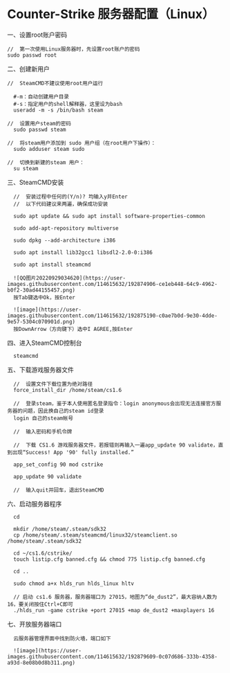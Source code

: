 # Counter-Strike 服务器配置（Linux）
  一、设置root账户密码
  
    //  第一次使用Linux服务器时，先设置root账户的密码
    sudo passwd root
  
  二、创建新用户
  
    //  SteamCMD不建议使用root用户运行
    
      #-m：自动创建用户目录
      #-s：指定用户的shell解释器，这里设为bash
      useradd -m -s /bin/bash steam
      
    //  设置用户steam的密码
      sudo passwd steam
      
    //  将steam用户添加到 sudo 用户组（在root用户下操作）：
      sudo adduser steam sudo
    
    //  切换到新建的steam 用户：
      su steam
      
   三、SteamCMD安装
      
      //  安装过程中任何的(Y/n)? 均输入y并Enter
      //  以下代码建议来两遍，确保成功安装
      
      sudo apt update && sudo apt install software-properties-common
      
      sudo add-apt-repository multiverse
      
      sudo dpkg --add-architecture i386
      
      sudo apt install lib32gcc1 libsdl2-2.0-0:i386
      
      sudo apt install steamcmd

      ![QQ图片20220929034620](https://user-images.githubusercontent.com/114615632/192874906-ce1eb448-64c9-4962-b0f2-30ad44155457.png)
      按Tab键选中Ok，按Enter
      
      ![image](https://user-images.githubusercontent.com/114615632/192875190-c0ae7b0d-9e30-4dde-9e57-5304c070901d.png)
      按DownArrow（方向键下）选中I AGREE,按Enter
      
   四、进入SteamCMD控制台
   
      steamcmd
   
   五、下载游戏服务器文件
      
      //  设置文件下载位置为绝对路径
      force_install_dir /home/steam/cs1.6
      
      //  登录steam，鉴于本人使用匿名登录指令：login anonymous会出现无法连接官方服务器的问题，因此换自己的steam id登录
      login 自己的steam帐号
      
      //  输入密码和手机令牌
      
      //  下载 CS1.6 游戏服务器文件，若报错则再输入一遍app_update 90 validate，直到出现“Success! App '90' fully installed.”
      
      app_set_config 90 mod cstrike 
      
      app_update 90 validate
      
      //  输入quit并回车，退出SteamCMD
      
  六、启动服务器程序
  
      cd
      
      mkdir /home/steam/.steam/sdk32
      cp /home/steam/.steam/steamcmd/linux32/steamclient.so /home/steam/.steam/sdk32
      
      cd ~/cs1.6/cstrike/
      touch listip.cfg banned.cfg && chmod 775 listip.cfg banned.cfg
      
      cd ..
      
      sudo chmod a+x hlds_run hlds_linux hltv
      
      // 启动 cs1.6 服务器，服务器端口为 27015，地图为“de_dust2”，最大容纳人数为16，要关闭按住Ctrl+C即可
      ./hlds_run -game cstrike +port 27015 +map de_dust2 +maxplayers 16
      
  七、开放服务器端口
      
      云服务器管理界面中找到防火墙，端口如下
      
      ![image](https://user-images.githubusercontent.com/114615632/192879609-0c07d686-333b-4358-a93d-8e08b0d8b311.png)

